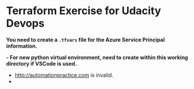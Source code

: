 # Terraform Exercise for Udacity Devops

**You need to create a `.tfvars` file for the Azure Service Principal information.**

**- For new python virtual environment, need to create within this working directory if VSCode is used.**
- http://automationpractice.com is invalid.
- 